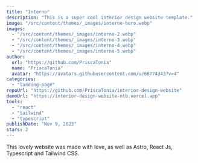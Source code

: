 ```yaml
---
title: "Interno"
description: "This is a super cool interior design website template."
image: "/src/content/themes/_images/interno-hero.webp"
images:
  - "/src/content/themes/_images/interno-2.webp"
  - "/src/content/themes/_images/interno-3.webp"
  - "/src/content/themes/_images/interno-4.webp"
  - "/src/content/themes/_images/interno-5.webp"
author:
  url: "https://github.com/PriscaTonia"
  name: "PriscaTonia"
  avatar: "https://avatars.githubusercontent.com/u/60774343?v=4"
categories:
  - "landing-page"
repoUrl: "https://github.com/PriscaTonia/interior-design-website"
demoUrl: "https://interior-design-website-ntb.vercel.app"
tools:
  - "react"
  - "tailwind"
  - "typescript"
publishDate: "Nov 9, 2023"
stars: 2
---
```


<p>This lovely website was made with love, as well as Astro, React Js,
  Typescript and Tailwind CSS.</p>
